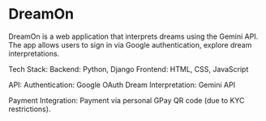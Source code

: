 # DreamOn
DreamOn is a web application that interprets dreams using the Gemini API. The app allows users to sign in via Google authentication, explore dream interpretations.

Tech Stack:
Backend: Python, Django
Frontend: HTML, CSS, JavaScript

API:
Authentication: Google OAuth
Dream Interpretation: Gemini API

Payment Integration: Payment via personal GPay QR code (due to KYC restrictions).
